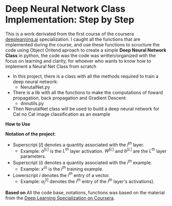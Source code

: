 # Deep Neural Network Class Implementation: Step by Step

This is a work derivated from the first course of the coursera [deeplearning.ai](deeplearning.ai) specialization.
I caught all the functions that are implemented during the course, and use these functions to scructure the code using Object Oritend aproach to 
create a simple **Deep Neural Network Class** in python, the code was the code was written/organized 
with the focus on learning and clarity, for whoever who wants to know how to implement a Neural Net Class from scratch

- In this project, there is a class with all the methods required to train a deep neural network:
    - NerutalNet.py
- There is a lib with all the functions to make the computations of foward propagation, back propagation and Gradient Descent:
    - dnnutils.py    
- Then NerutalNet class will be used to build a deep neural network for Cat no Cat image classification as an example

**How to Use**

**Notation of the project**:
- Superscript $[l]$ denotes a quantity associated with the $l^{th}$ layer.
    - Example: $a^{[L]}$ is the $L^{th}$ layer activation. $W^{[L]}$ and $b^{[L]}$ are the $L^{th}$ layer parameters.
- Superscript $(i)$ denotes a quantity associated with the $i^{th}$ example.
    - Example: $x^{(i)}$ is the $i^{th}$ training example.
- Lowerscript $i$ denotes the $i^{th}$ entry of a vector.
    - Example: $a^{[l]}_i$ denotes the $i^{th}$ entry of the $l^{th}$ layer's activations).
    
**Based on**
 All the code base, notations, functions was based on the material from the [Deep Learning Specialization on Coursera](https://www.coursera.org/specializations/deep-learning).
 